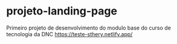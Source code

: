 # projeto-landing-page
Primeiro projeto de desenvolvimento do modulo base do curso de tecnologia da DNC
https://teste-sthery.netlify.app/
